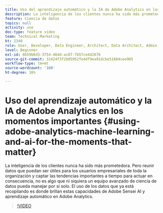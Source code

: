 ```yaml
---
title: Uso del aprendizaje automático y la IA de Adobe Analytics en los momentos importantes
description: La inteligencia de los clientes nunca ha sido más prometedora. Pero reunir datos que puedan ser útiles para los usuarios empresariales de toda la organización y captar las tendencias importantes a tiempo para actuar en consecuencia, no es algo que ni siquiera un equipo avanzado de ciencia de datos pueda manejar por sí solo. El uso de los datos que ya está recopilando es donde brillan estas capacidades de Adobe Sensei AI y aprendizaje automático en Adobe Analytics.
feature: Ciencia de datos
topics: null
activity: use
doc-type: feature video
team: Technical Marketing
kt: 2340
role: User, Developer, Data Engineer, Architect, Data Architect, Admin, Leader
level: Beginner
exl-id: 8b59b6d3-3754-464d-ac87-7b57ce442676
source-git-commit: 32424f3f2b05952fe4df9ea91dcbe51684cee905
workflow-type: tm+mt
source-wordcount: '160'
ht-degree: 16%

---
```


# Uso del aprendizaje automático y la IA de Adobe Analytics en los momentos importantes {#using-adobe-analytics-machine-learning-and-ai-for-the-moments-that-matter}

La inteligencia de los clientes nunca ha sido más prometedora. Pero reunir datos que puedan ser útiles para los usuarios empresariales de toda la organización y captar las tendencias importantes a tiempo para actuar en consecuencia, no es algo que ni siquiera un equipo avanzado de ciencia de datos pueda manejar por sí solo. El uso de los datos que ya está recopilando es donde brillan estas capacidades de Adobe Sensei AI y aprendizaje automático en Adobe Analytics.

>[!VIDEO](https://video.tv.adobe.com/v/25837/?quality=12)
